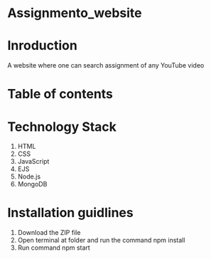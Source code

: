 # Assignmento_website

# Inroduction
A website where one can search assignment of any YouTube video

# Table of contents

# Technology Stack
1. HTML
2. CSS
3. JavaScript
4. EJS
5. Node.js
10. MongoDB

# Installation guidlines
1. Download the ZIP file
2. Open terminal at folder and run the command npm install
3. Run command npm start
